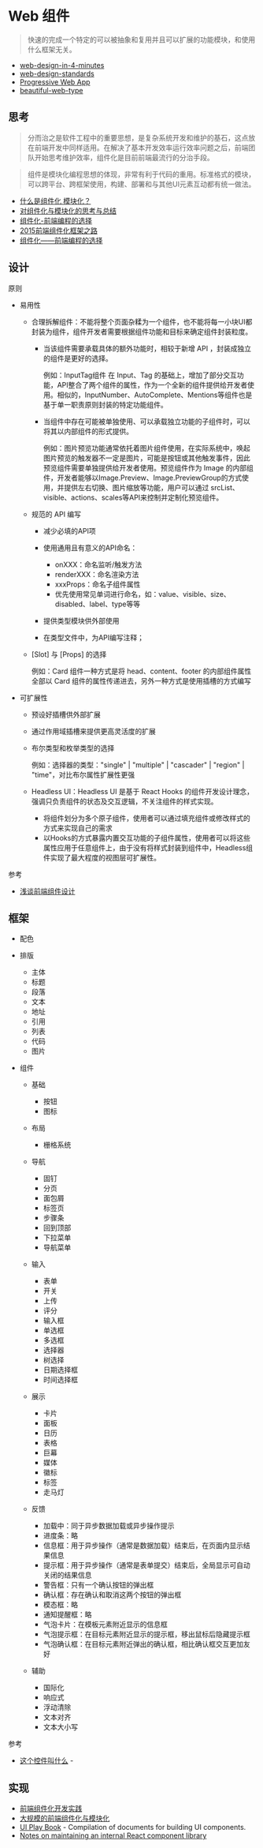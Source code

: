 # Web 组件

> 快速的完成一个特定的可以被抽象和复用并且可以扩展的功能模块，和使用什么框架无关。

- [web-design-in-4-minutes](https://github.com/jgthms/web-design-in-4-minutes)
- [web-design-standards](https://standards.usa.gov/)
- [Progressive Web App](https://developers.google.com/web/fundamentals/)
- [beautiful-web-type](http://hellohappy.org/beautiful-web-type/)

## 思考

> 分而治之是软件工程中的重要思想，是复杂系统开发和维护的基石，这点放在前端开发中同样适用。在解决了基本开发效率运行效率问题之后，前端团队开始思考维护效率，组件化是目前前端最流行的分治手段。

> 组件是模块化编程思想的体现，非常有利于代码的重用。标准格式的模块，可以跨平台、跨框架使用，构建、部署和与其他UI元素互动都有统一做法。

- [什么是组件化 模块化？](https://www.zhihu.com/question/20282684)
- [对组件化与模块化的思考与总结](http://tutuge.me/2016/03/29/modular-and-component-summary/)
- [组件化-前端编程的选择](http://www.primeton.com/read.php?id=2294&his=1)
- [2015前端组件化框架之路](https://github.com/xufei/blog/issues/19)
- [组件化——前端编程的选择](http://geek.csdn.net/news/detail/129016)

## 设计

原则

- 易用性

    - 合理拆解组件：不能将整个页面杂糅为一个组件，也不能将每一小块UI都封装为组件，组件开发者需要根据组件功能和目标来确定组件封装粒度。

        - 当该组件需要承载具体的额外功能时，相较于新增 API ，封装成独立的组件是更好的选择。

            例如：InputTag组件 在 Input、Tag 的基础上，增加了部分交互功能，API整合了两个组件的属性，作为一个全新的组件提供给开发者使用。相似的，InputNumber、AutoComplete、Mentions等组件也是基于单一职责原则封装的特定功能组件。
        
        - 当组件中存在可能被单独使用、可以承载独立功能的子组件时，可以将其以内部组件的形式提供。

            例如：图片预览功能通常依托着图片组件使用，在实际系统中，唤起图片预览的触发器不一定是图片，可能是按钮或其他触发事件，因此预览组件需要单独提供给开发者使用。预览组件作为 Image 的内部组件，开发者能够以Image.Preview、Image.PreviewGroup的方式使用，并提供左右切换、图片缩放等功能，用户可以通过 srcList、visible、actions、scales等API来控制并定制化预览组件。
    
    - 规范的 API 编写

        - 减少必填的API项
        - 使用通用且有意义的API命名：
        
            - onXXX：命名监听/触发方法
            - renderXXX：命名渲染方法
            - xxxProps：命名子组件属性
            - 优先使用常见单词进行命名，如：value、visible、size、disabled、label、type等等

        - 提供类型模块供外部使用
        - 在类型文件中，为API编写注释；

    - [Slot] 与 [Props] 的选择

        例如：Card 组件一种方式是将 head、content、footer 的内部组件属性全部以 Card 组件的属性传递进去，另外一种方式是使用插槽的方式编写

- 可扩展性

    - 预设好插槽供外部扩展
    - 通过作用域插槽来提供更高灵活度的扩展
    - 布尔类型和枚举类型的选择
    
        例如：选择器的类型："single" | "multiple" | "cascader" | "region" | "time"，对比布尔属性扩展性更强

    - Headless UI：Headless UI 是基于 React Hooks 的组件开发设计理念，强调只负责组件的状态及交互逻辑，不关注组件的样式实现。

        - 将组件划分为多个原子组件，使用者可以通过填充组件或修改样式的方式来实现自己的需求
        - 以Hooks的方式暴露内置交互功能的子组件属性，使用者可以将这些属性应用于任意组件上，由于没有将样式封装到组件中，Headless组件实现了最大程度的视图层可扩展性。

参考

- [浅谈前端组件设计](https://mp.weixin.qq.com/s?__biz=MzI2MjcxNTQ0Nw==&mid=2247502829&idx=1&sn=d641fcca397998c59b7b5c842bd13222)

## 框架

- 配色
- 排版

    - 主体
    - 标题
    - 段落
    - 文本
    - 地址
    - 引用
    - 列表
    - 代码
    - 图片

- 组件

    - 基础

        - 按钮
        - 图标

    - 布局

        - 栅格系统

    - 导航

        - 固钉
        - 分页
        - 面包屑
        - 标签页
        - 步骤条
        - 回到顶部
        - 下拉菜单
        - 导航菜单

    - 输入

        - 表单
        - 开关
        - 上传
        - 评分
        - 输入框
        - 单选框
        - 多选框
        - 选择器
        - 树选择
        - 日期选择框
        - 时间选择框

    - 展示

        - 卡片
        - 面板
        - 日历
        - 表格
        - 巨幕
        - 媒体
        - 徽标
        - 标签
        - 走马灯

    - 反馈

        - 加载中：同于异步数据加载或异步操作提示
        - 进度条：略
        - 信息框：用于异步操作（通常是数据加载）结束后，在页面内显示结果信息
        - 提示框：用于异步操作（通常是表单提交）结束后，全局显示可自动关闭的结果信息
        - 警告框：只有一个确认按钮的弹出框
        - 确认框：存在确认和取消这两个按钮的弹出框
        - 模态框：略
        - 通知提醒框：略
        - 气泡卡片：在模板元素附近显示的信息框
        - 气泡提示框：在目标元素附近显示的提示框，移出鼠标后隐藏提示框
        - 气泡确认框：在目标元素附近弹出的确认框，相比确认框交互更加友好

    - 辅助

        - 国际化
        - 响应式
        - 浮动清除
        - 文本对齐
        - 文本大小写

参考

- [这个控件叫什么](https://www.zhihu.com/column/c_87416856) - 

## 实现

- [前端组件化开发实践](http://web.jobbole.com/82689/)
- [大规模的前端组件化与模块化](http://www.infoq.com/cn/news/2014/04/front-end-modular)
- [UI Play Book](https://uiplaybook.dev/) - Compilation of documents for building UI components.
- [Notes on maintaining an internal React component library](https://www.gabe.pizza/notes-on-component-libraries/)
